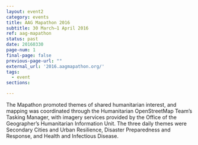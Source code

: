 ```yaml
---
layout: event2
category: events
title: AAG Mapathon 2016
subtitle: 30 March–1 April 2016
ref: aag-mapathon
status: past
date: 20160330
page-num: 1
final-page: false
previous-page-url: ""
external_url: '2016.aagmapathon.org/'
tags:
  - event
sections:

---
```


The Mapathon promoted themes of shared humanitarian interest, and mapping was coordinated through the Humanitarian OpenStreetMap Team’s Tasking Manager, with imagery services provided by the Office of the Geographer’s Humanitarian Information Unit. The three daily themes were Secondary Cities and Urban Resilience, Disaster Preparedness and Response, and Health and Infectious Disease. 

